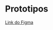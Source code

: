 # Prototipos

[Link do Figma](https://www.figma.com/file/culakulEuNjnghziSioh3U/ToLibras?node-id=0%3A1)
